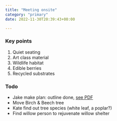 ```yaml
---
title: "Meeting onsite"
category: "primary"
date: 2022-11-30T20:39:43+00:00

---
```


### Key points

1. Quiet seating
2. Art class material
3. Wildlife habitat 
4. Edible berries
5. Recycled substrates

### Todo

* Jake make plan: outline done, [see PDF](https://github.com/growdigital/primary/raw/main/primary.pdf)
* Move Birch & Beech tree
* Kate find out tree species (white leaf, a poplar?)
* Find willow person to rejuvenate willow shelter
